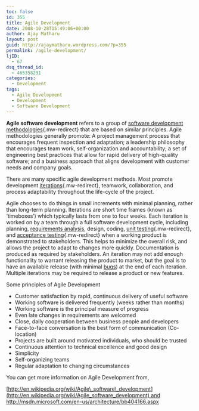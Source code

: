 ```yaml
---
toc: false
id: 355
title: Agile Development
date: 2008-10-28T15:49:06+00:00
author: Ajay Matharu
layout: post
guid: http://ajaymatharu.wordpress.com/?p=355
permalink: /agile-development/
ljID:
  - 67
dsq_thread_id:
  - 465358231
categories:
  - Development
tags:
  - Agile Development
  - Development
  - Software Development
---
```

**Agile software development** refers to a group of [software development methodologies](http://ajaymatharu.wordpress.com/wiki/Software_development_methodologies "Software development methodologies"){.mw-redirect} that are based on similar principles. Agile methodologies generally promote: A project management process that encourages frequent inspection and adaptation; a leadership philosophy that encourages team work, self-organization and accountability; a set of engineering best practices that allow for rapid delivery of high-quality software; and a business approach that aligns development with customer needs and company goals.

There are many specific agile development methods. Most promote development [iterations](http://ajaymatharu.wordpress.com/wiki/Iterations#Project_management "Iterations"){.mw-redirect}, teamwork, collaboration, and process adaptability throughout the life-cycle of the project.

Agile chooses to do things in small increments with minimal planning, rather than long-term planning. Iterations are short time frames (known as &#8216;timeboxes&#8217;) which typically lasts from one to four weeks. Each iteration is worked on by a team through a full software development cycle, including planning, [requirements analysis](http://ajaymatharu.wordpress.com/wiki/Requirements_analysis "Requirements analysis"), design, coding, [unit testing](http://ajaymatharu.wordpress.com/wiki/Unit_test "Unit test"){.mw-redirect}, and [acceptance testing](http://ajaymatharu.wordpress.com/wiki/Acceptance_test "Acceptance test"){.mw-redirect} when a working product is demonstrated to stakeholders. This helps to minimize the overall risk, and allows the project to adapt to changes more quickly. Documentation is produced as required by stakeholders. An iteration may not add enough functionality to warrant releasing the product to market, but the goal is to have an available release (with minimal [bugs](http://ajaymatharu.wordpress.com/wiki/Software_bug "Software bug")) at the end of each iteration. Multiple iterations may be required to release a product or new features.

Some principles of Agile Development

  * Customer satisfaction by rapid, continuous delivery of useful software
  * Working software is delivered frequently (weeks rather than months)
  * Working software is the principal measure of progress
  * Even late changes in requirements are welcomed
  * Close, daily cooperation between business people and developers
  * Face-to-face conversation is the best form of communication (Co-location)
  * Projects are built around motivated individuals, who should be trusted
  * Continuous attention to technical excellence and good design
  * Simplicity
  * Self-organizing teams
  * Regular adaptation to changing circumstances

You can get more information on Agile Development from,

[http://en.wikipedia.org/wiki/Agile\_software\_development](http://en.wikipedia.org/wiki/Agile_software_development) and <http://msdn.microsoft.com/en-us/architecture/bb404166.aspx>
